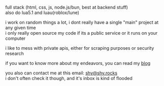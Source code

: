 full stack (html, css, js, node.js/bun, best at backend stuff)  
also do lua5.1 and luau(roblox/lune)  

i work on random things a lot, i dont really have a single "main" project at any given time  
i only really open source my code if its a public service or it runs on your computer  

i like to mess with private apis, either for scraping purposes or security research

if you want to know more about my endeavors, you can read my [blog](https://blog.shy.rocks)

you also can contact me at this email: shy@shy.rocks  
i don't often check it though, and it's inbox is kind of flooded
